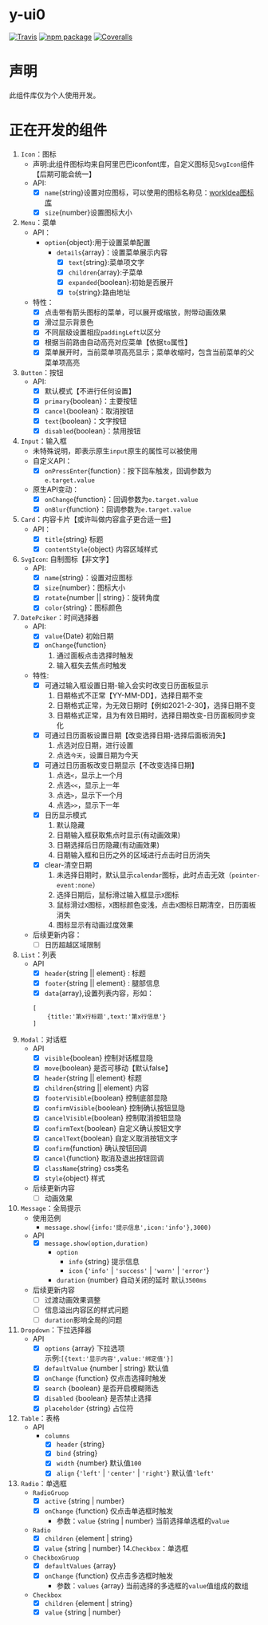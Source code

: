 # y-ui0

[![Travis][build-badge]][build]
[![npm package][npm-badge]][npm]
[![Coveralls][coveralls-badge]][coveralls]

[build-badge]: https://img.shields.io/travis/user/repo/master.png?style=flat-square
[build]: https://travis-ci.org/user/repo

[npm-badge]: https://img.shields.io/npm/v/npm-package.png?style=flat-square
[npm]: https://www.npmjs.org/package/npm-package

[coveralls-badge]: https://img.shields.io/coveralls/user/repo/master.png?style=flat-square
[coveralls]: https://coveralls.io/github/user/repo

# 声明
此组件库仅为个人使用开发。

# 正在开发的组件
1. `Icon`：图标
    - 声明:此组件图标均来自阿里巴巴iconfont库，自定义图标见`SvgIcon`组件【后期可能会统一】
    - API:
        - [x] `name`{string}设置对应图标，可以使用的图标名称见：[workIdea图标库](https://www.iconfont.cn/manage/index?spm=a313x.7781069.1998910419.db775f1f3&manage_type=myprojects&projectId=1256398&keyword=&project_type=&page=)
        - [x] `size`{number}设置图标大小     
2. `Menu`：菜单
    - API：
        - `option`{object}:用于设置菜单配置
            - `details`{array}：设置菜单展示内容
                - [x] `text`{string}:菜单项文字
                - [x] `children`{array}:子菜单
                - [x] `expanded`{boolean}:初始是否展开
                - [x] `to`{string}:路由地址
    - 特性：
        - [x] 点击带有箭头图标的菜单，可以展开或缩放，附带动画效果
        - [x] 滑过显示背景色
        - [x] 不同层级设置相应`paddingLeft`以区分
        - [x] 根据当前路由自动高亮对应菜单【依据`to`属性】
        - [x] 菜单展开时，当前菜单项高亮显示；菜单收缩时，包含当前菜单的父菜单项高亮
3. `Button`：按钮
    - API:
        - [x] 默认模式【不进行任何设置】
        - [x] `primary`{boolean}：主要按钮
        - [x] `cancel`{boolean}：取消按钮
        - [x] `text`{boolean}：文字按钮
        - [x] `disabled`{boolean}：禁用按钮
4. `Input`：输入框
    - 未特殊说明，即表示原生`input`原生的属性可以被使用
    - 自定义API：
        - [X] `onPressEnter`{function}：按下回车触发，回调参数为`e.target.value`
    - 原生API变动：
        - [X] `onChange`{function}：回调参数为`e.target.value`
        - [X] `onBlur`{function}：回调参数为`e.target.value`
5. `Card`：内容卡片【或许叫做内容盒子更合适一些】
    - API：
        - [X] `title`{string} 标题       
        - [x] `contentStyle`{object} 内容区域样式
6. `SvgIcon`: 自制图标【非文字】
    - API:
        - [x] `name`{string}：设置对应图标
        - [x] `size`{number}：图标大小
        - [x] `rotate`{number || string}：旋转角度
        - [x] `color`{string}：图标颜色
7. `DatePciker`：时间选择器
    - API:
        - [x] `value`{Date} 初始日期
        - [x] `onChange`{function} 
            1. 通过面板点击选择时触发
            2. 输入框失去焦点时触发
    - 特性:
        - [x] 可通过输入框设置日期-输入会实时改变日历面板显示
            1. 日期格式不正常【YY-MM-DD】，选择日期不变
            2. 日期格式正常，为无效日期时【例如2021-2-30】，选择日期不变
            3. 日期格式正常，且为有效日期时，选择日期改变-日历面板同步变化
        - [x] 可通过日历面板设置日期【改变选择日期-选择后面板消失】
            1. 点选对应日期，进行设置
            2. 点选`今天`，设置日期为今天
        - [x] 可通过日历面板改变日期显示【不改变选择日期】
            1. 点选`<`，显示上一个月
            2. 点选`<<`，显示上一年
            3. 点选`>`，显示下一个月
            4. 点选`>>`，显示下一年
        - [x] 日历显示模式
            1. 默认隐藏
            2. 日期输入框获取焦点时显示(有动画效果)
            3. 日期选择后日历隐藏(有动画效果)
            4. 日期输入框和日历之外的区域进行点击时日历消失
        - [x] clear-清空日期
            1. 未选择日期时，默认显示`calendar`图标，此时点击无效（`pointer-event:none`）
            2. 选择日期后，鼠标滑过输入框显示`X`图标
            3. 鼠标滑过`X`图标，`X`图标颜色变浅，点击`X`图标日期清空，日历面板消失
            4. 图标显示有动画过度效果
    - 后续更新内容：
        - [ ] 日历超越区域限制
8. `List`：列表
    - API
        - [x] `header`{string || element} : 标题
        - [x] `footer`{string || element} : 腿部信息
        - [x] `data`{array},设置列表内容，形如：
        ```
        [
            {title:'第x行标题',text:'第x行信息'}
        ]
        ```
9. `Modal`：对话框
    - API
        - [x] `visible`{boolean} 控制对话框显隐
        - [x] `move`{boolean} 是否可移动【默认false】
        - [x] `header`{string || element} 标题
        - [x] `children`{string || element} 内容
        - [x] `footerVisible`{boolean} 控制底部显隐
        - [x] `confirmVisible`{boolean} 控制确认按钮显隐
        - [x] `cancelVisible`{boolean} 控制取消按钮显隐
        - [X] `confirmText`{boolean} 自定义确认按钮文字
        - [x] `cancelText`{boolean} 自定义取消按钮文字
        - [x] `confirm`{function} 确认按钮回调
        - [x] `cancel`{function} 取消及退出按钮回调
        - [x] `className`{string} css类名
        - [x] `style`{object} 样式
    - 后续更新内容
        - [ ] 动画效果
10. `Message`：全局提示
    - 使用范例
        - `message.show({info:'提示信息',icon:'info'},3000)`
    - API
        - [x] `message.show(option,duration)`
            - `option`
                - `info` {string} 提示信息
                - `icon` {`'info'` | `'success'` | `'warn'` | `'error'`}
            - `duration` {number} 自动关闭的延时 默认`3500ms`
    - 后续更新内容
        - [ ] 过渡动画效果调整
        - [ ] 信息溢出内容区的样式问题
        - [ ] `duration`影响全局的问题
11. `Dropdown`：下拉选择器
    - API
        - [x] `options` {array} 下拉选项 <br/>
               示例:`[{text:'显示内容',value:'绑定值'}]`
        - [x] `defaultValue` {number | string} 默认值
        - [x] `onChange` {function} 仅点击选择时触发
        - [x] `search` {boolean} 是否开启模糊筛选
        - [x] `disabled` {boolean} 是否禁止选择
        - [x] `placeholder` {string} 占位符
12. `Table`：表格
    - API
        - `columns`
            - [x] `header` {string}
            - [x] `bind` {string}
            - [x] `width` {number} 默认值`100`
            - [x] `align` {`'left'` | `'center'` | `'right'`} 默认值`'left'`
13. `Radio`：单选框
    - `RadioGruop`
        - [x] `active` {string | number}
        - [x] `onChange` {function} 仅点击单选框时触发
            - 参数：`value` {string | number} 当前选择单选框的`value`
    - `Radio`
        - [x] `children` {element | string}
        - [x] `value` {string | number}
14.`Checkbox`：单选框
    - `CheckboxGruop`
       - [x] `defaultValues` {array}
       - [x] `onChange` {function} 仅点击多选框时触发
            - 参数：`values` {array} 当前选择的多选框的`value`值组成的数组
    - `Checkbox`
       - [x] `children` {element | string}
       - [x] `value` {string | number}
